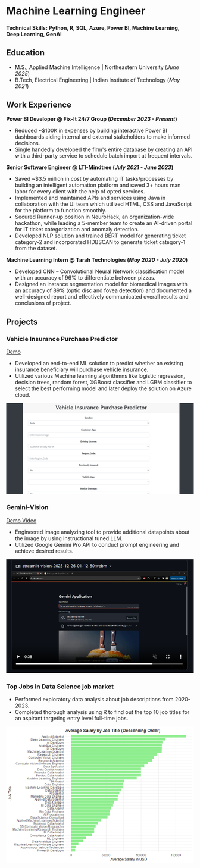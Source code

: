 # Machine Learning Engineer

#### Technical Skills: Python, R, SQL, Azure, Power BI, Machine Learning, Deep Learning, GenAI

## Education							       		
- M.S., Applied Machine Intelligence	| Northeastern University (_June 2025_)	 			        		
- B.Tech, Electrical Engineering | Indian Institute of Technology (_May 2021_)

## Work Experience
**Power BI Developer @ Fix-It 24/7 Group (_December 2023 - Present_)**
- Reduced ~$100K in expenses by building interactive Power BI dashboards aiding internal and external stakeholders to make informed decisions. 
- Single handedly developed the firm's entire database by creating an API with a third-party service to schedule batch import at frequent intervals. 

**Senior Software Engineer @ LTI-Mindtree (_July 2021 - June 2023_)**
- Saved ~$3.5 million in cost by automating IT tasks/processes by building an intelligent automation platform and saved 3+ hours man labor for every client with the help of opted services. 
- Implemented and maintained APIs and services using Java in collaboration with the UI team which utilized HTML, CSS and JavaScript for the platform to function smoothly.
- Secured Runner-up position in NeuroHack, an organization-wide hackathon, while leading a 5-member team to create an AI-driven portal for IT ticket categorization and anomaly detection.
- Developed NLP solution and trained BERT model for generating ticket category-2 and incorporated HDBSCAN to generate ticket category-1 from the dataset.

**Machine Learning Intern @ Tarah Technologies (_May 2020 - July 2020_)**
- Developed CNN – Convolutional Neural Network classification model with an accuracy of 96% to differentiate between pizzas.
- Designed an instance segmentation model for biomedical images with an accuracy of 89% (optic disc and fovea detection) and documented a well-designed report and effectively communicated overall results and conclusions of project.

## Projects
### Vehicle Insurance Purchase Predictor
[Demo](https://insurancepurchaseprediction.azurewebsites.net/predictdata)

- Developed an end-to-end ML solution to predict whether an existing insurance beneficiary will purchase vehicle insurance. 
- Utilized various Machine learning algorithmns like logistic regression, decision trees, random forest, XGBoost classifier and LGBM classifier to select the best performing model and later deploy the solution on Azure cloud.

![Insurance predictor](/assets/img/Vehicle-Insurance-Prediction.png)

### Gemini-Vision
[Demo Video](https://github.com/Nikhil-Doye/Gemini-Vision)

- Engineered image analyzing tool to provide additional datapoints about the image by using Instructional tuned LLM.
- Utilized Google Gemini Pro API to conduct prompt engineering and achieve desired results. 

![Gemini-Vision](/assets/img/Gemini-Vision.png)

### Top Jobs in Data Science job market

- Performed exploratory data analysis about job descriptions from 2020-2023.
- Completed thorough analysis using R to find out the top 10 job titles for an aspirant targeting entry level full-time jobs. 

![Job Title](/assets/img/final.png)
